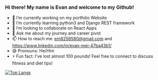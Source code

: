 ### Hi there! My name is Evan and welcome to my Github! 


- 🔭 I’m currently working on my portfolio Website
- 🌱 I’m currently learning python3 and Django REST framework
- 👯 I’m looking to collaborate on React Apps
- 💬 Ask me about my journey and career pivot
- 📫 How to reach me: em8258580@gmail.com and https://www.linkedin.com/in/evan-mei-47ba43b1/
- 😄 Pronouns: He/Him
- ⚡ Fun fact: I've lost almost 100 pounds! Feel free to connect to discuss fitness and diet tips!

[![Top Langs](https://github-readme-stats.vercel.app/api/top-langs/?username=MediogreCoder)](https://github.comMediogreCoder/github-readme-stats)
